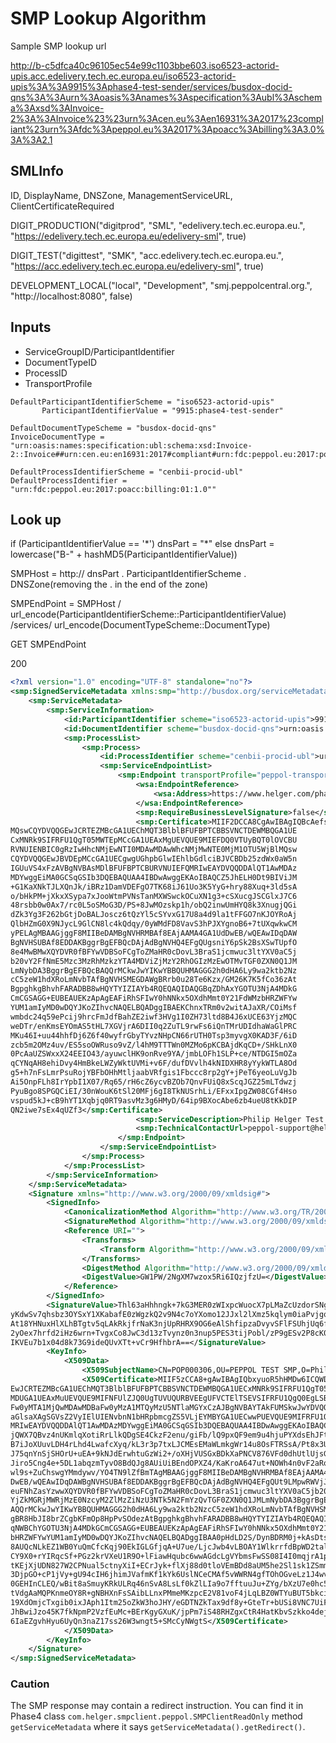 # SMP Lookup Algorithm
Sample SMP lookup url

http://b-c5dfca40c96105ec54e99c1103bbe603.iso6523-actorid-upis.acc.edelivery.tech.ec.europa.eu/iso6523-actorid-upis%3A%3A9915%3Aphase4-test-sender/services/busdox-docid-qns%3A%3Aurn%3Aoasis%3Anames%3Aspecification%3Aubl%3Aschema%3Axsd%3AInvoice-2%3A%3AInvoice%23%23urn%3Acen.eu%3Aen16931%3A2017%23compliant%23urn%3Afdc%3Apeppol.eu%3A2017%3Apoacc%3Abilling%3A3.0%3A%3A2.1


## SMLInfo
ID, DisplayName, DNSZone, ManagementServiceURL, ClientCertificateRequired

DIGIT_PRODUCTION("digitprod", "SML", "edelivery.tech.ec.europa.eu.", "https://edelivery.tech.ec.europa.eu/edelivery-sml", true)

DIGIT_TEST("digittest", "SMK", "acc.edelivery.tech.ec.europa.eu.", "https://acc.edelivery.tech.ec.europa.eu/edelivery-sml", true)

DEVELOPMENT_LOCAL("local", "Development", "smj.peppolcentral.org.", "http://localhost:8080", false)


## Inputs
- ServiceGroupID/ParticipantIdentifier
- DocumentTypeID
- ProcessID
- TransportProfile

```
DefaultParticipantIdentifierScheme = "iso6523-actorid-upis"
       ParticipantIdentifierValue = "9915:phase4-test-sender"

DefaultDocumentTypeScheme = "busdox-docid-qns"
InvoiceDocumentType = "urn:oasis:names:specification:ubl:schema:xsd:Invoice-2::Invoice##urn:cen.eu:en16931:2017#compliant#urn:fdc:peppol.eu:2017:poacc:billing:3.0::2.1"

DefaultProcessIdentifierScheme = "cenbii-procid-ubl"
DefaultProcessIdentifier = "urn:fdc:peppol.eu:2017:poacc:billing:01:1.0""
```

## Look up
if (ParticipantIdentifierValue == '\*') dnsPart = "\*" else dnsPart = lowercase("B-" + hashMD5(ParticipantIdentifierValue))

SMPHost = http:// dnsPart . ParticipantIdentifierScheme . DNSZone(removing the . in the end of the zone)

SMPEndPoint = SMPHost / url_encode(ParticipantIdentifierScheme::ParticipantIdentifierValue) /services/ url_encode(DocumentTypeScheme::DocumentType)

GET SMPEndPoint

200

``` xml
<?xml version="1.0" encoding="UTF-8" standalone="no"?>
<smp:SignedServiceMetadata xmlns:smp="http://busdox.org/serviceMetadata/publishing/1.0/" xmlns:ds="http://www.w3.org/2000/09/xmldsig#" xmlns:id="http://busdox.org/transport/identifiers/1.0/" xmlns:wsa="http://www.w3.org/2005/08/addressing">
    <smp:ServiceMetadata>
        <smp:ServiceInformation>
            <id:ParticipantIdentifier scheme="iso6523-actorid-upis">9915:phase4-test-sender</id:ParticipantIdentifier>
            <id:DocumentIdentifier scheme="busdox-docid-qns">urn:oasis:names:specification:ubl:schema:xsd:Invoice-2::Invoice##urn:cen.eu:en16931:2017#compliant#urn:fdc:peppol.eu:2017:poacc:billing:3.0::2.1</id:DocumentIdentifier>
            <smp:ProcessList>
                <smp:Process>
                    <id:ProcessIdentifier scheme="cenbii-procid-ubl">urn:fdc:peppol.eu:2017:poacc:billing:01:1.0</id:ProcessIdentifier>
                    <smp:ServiceEndpointList>
                        <smp:Endpoint transportProfile="peppol-transport-as4-v2_0">
                            <wsa:EndpointReference>
                                <wsa:Address>https://www.helger.com/phase4/as4</wsa:Address>
                            </wsa:EndpointReference>
                            <smp:RequireBusinessLevelSignature>false</smp:RequireBusinessLevelSignature>
                            <smp:Certificate>MIIF2DCCA8CgAwIBAgIQBcAefsdQIk7jCCLVCAicizANBgkqhkiG9w0BAQsFADBr
MQswCQYDVQQGEwJCRTEZMBcGA1UEChMQT3BlblBFUFBPTCBBSVNCTDEWMBQGA1UE
CxMNRk9SIFRFU1QgT05MWTEpMCcGA1UEAxMgUEVQUE9MIEFDQ0VTUyBQT0lOVCBU
RVNUIENBIC0gRzIwHhcNMjEwNTI0MDAwMDAwWhcNMjMwNTE0MjM1OTU5WjBlMQsw
CQYDVQQGEwJBVDEpMCcGA1UECgwgUGhpbGlwIEhlbGdlciBJVCBDb25zdWx0aW5n
IGUuVS4xFzAVBgNVBAsMDlBFUFBPTCBURVNUIEFQMRIwEAYDVQQDDAlQT1AwMDAz
MDYwggEiMA0GCSqGSIb3DQEBAQUAA4IBDwAwggEKAoIBAQCZ5JhELH0Dt9BIViJM
+G1KaXNkTJLXQnJk/iBRz1DamVDEFgO7TK68iJ61Uo3K5YyG+hry88Xuq+3ld5sA
o/bHkPM+jXkxXSypa7xJooWtmPVNsTanMXWSwckOCuXN1g3+cSXucgJSCGlxJ7C6
48rsbb0w0Ax7/rc0L5oSMoG3D/PS+8JwMOzskp1h/obQ2inwUmHYQ8k3XnugjQGi
dZk3Yg3F262bGtjDoBALJoscz6tQzYl5cSYvxG17U8a4d9la1tFFGO7nKJOYRoAj
QlbHZmG0X9NJycL9GlCN8lc4kQdqy/0yWMdFD8VavS3hPJXYgnoB6+7tUXqwkwCM
yPELAgMBAAGjggF8MIIBeDAMBgNVHRMBAf8EAjAAMA4GA1UdDwEB/wQEAwIDqDAW
BgNVHSUBAf8EDDAKBggrBgEFBQcDAjAdBgNVHQ4EFgQUgsniY6pSk2BsXSwTUpfO
8e4MwBMwXQYDVR0fBFYwVDBSoFCgToZMaHR0cDovL3BraS1jcmwuc3ltYXV0aC5j
b20vY2FfNmE5Mzc3MzRhMzkzYTA4MDViZjMzY2RhOGIzMzEwOTMvTGF0ZXN0Q1JM
LmNybDA3BggrBgEFBQcBAQQrMCkwJwYIKwYBBQUHMAGGG2h0dHA6Ly9wa2ktb2Nz
cC5zeW1hdXRoLmNvbTAfBgNVHSMEGDAWgBRrb0u28Te6Kzx/GM26K7K5fCo36zAt
BgpghkgBhvhFARADBB8wHQYTYIZIAYb4RQEQAQIDAQGBqZDhAxYGOTU3NjA4MDkG
CmCGSAGG+EUBEAUEKzApAgEAFiRhSFIwY0hNNkx5OXdhMmt0Y21FdWMzbHRZWFYw
YUM1amIyMD0wDQYJKoZIhvcNAQELBQADggIBAEKChnxTRm0v2witAJaXR/COiMsf
wmbdc24q59ePcij9hrcFmJdfBahZE2iwf3HVg1I0ZH73ltd8B4J6xUCE63YjzMQC
weDTr/enKmsEYOmAS5tHL7XGVjrA6DII0q2ZuTL9rwFs6iQnTMrUDIdhaWaGlPRC
MKu46I+uu44hhfDj6Z6f40wyfrGbyTYvzNHpCN66rUTH0Tsp3myvgX0KAD3F/6iD
zcb5m2OMz4uv/ES5soOWRuso9vZ/l4hM9TTTWn0MZMo6pKCBAjdKqCD+/SHkLnX0
0PcAaUZSWxxX24EEIO43/ayuwclHK9onRve9YA/jmbLOFh1SLP+ce/NTDGI5mOZa
qCYNqAH8ehiDvy4HmBkeLWZyWktUVMi+v6F/dufDVvlh4kNIDXHR8yYykWTLA8Od
g5+h7nFsLmrPsuRojYBFbOHhMtljaabVRfgis1Fbccc8rp2gY+jPeT6yeoLuVgJb
Ai5OnpFLh8IrYpbI1X07/Rq65/rH6cZ6ycvBZOb7QnvFUiQ8xScqJGZ25mLTdwzj
PyuBgo8SPGQCiEI/30nWouK6tSl20MFj6gI8TkNUSrhLi/EFxxIpgZW08CGf4Hso
vspud5kJ+cB9hYT1Xqbjq0RT9asvMz3g6HMyD/64ip9BXocAbe6zb4ueU8tKkDIP
QN2iwe7sEx4qUZf3</smp:Certificate>
                            <smp:ServiceDescription>Philip Helger Test endpoint</smp:ServiceDescription>
                            <smp:TechnicalContactUrl>peppol-support@helger.com</smp:TechnicalContactUrl>
                        </smp:Endpoint>
                    </smp:ServiceEndpointList>
                </smp:Process>
            </smp:ProcessList>
        </smp:ServiceInformation>
    </smp:ServiceMetadata>
    <Signature xmlns="http://www.w3.org/2000/09/xmldsig#">
        <SignedInfo>
            <CanonicalizationMethod Algorithm="http://www.w3.org/TR/2001/REC-xml-c14n-20010315"/>
            <SignatureMethod Algorithm="http://www.w3.org/2000/09/xmldsig#rsa-sha1"/>
            <Reference URI="">
                <Transforms>
                    <Transform Algorithm="http://www.w3.org/2000/09/xmldsig#enveloped-signature"/>
                </Transforms>
                <DigestMethod Algorithm="http://www.w3.org/2000/09/xmldsig#sha1"/>
                <DigestValue>GW1PW/2NgXM7wzox5Ri6IQzjfzU=</DigestValue>
            </Reference>
        </SignedInfo>
        <SignatureValue>Thl63aHhhngk+7kG3MER0zWIxpcWuocX7pLMaZcUzdorSNg565qWlhOsbc/lvfdQBkem8gMduqtp&#13;
yKdwSv7qhsbz3OYSxY1XKabafE0zWgzkQ2v9N4c7oYXomo12JJxl2lXmz5kqlym0iaPvjgqZKueb&#13;
At18YHNuxHlXLhBTgtv5qLAkRkjfrNaK3njUpRHRX9OG6eAlShfipzaDvyvSFlFSUhjUq6fPwCEL&#13;
2yOex7hrfd2iHz6wrn+TvgxCo8JwC3d13zTvynz0n3nup5PES3tijPobl/zP9gESv2P8cK0TVswr&#13;
IKVEu7b1x04d8k73G9ideQUvXTt+vCr9HfhbrA==</SignatureValue>
        <KeyInfo>
            <X509Data>
                <X509SubjectName>CN=POP000306,OU=PEPPOL TEST SMP,O=Philip Helger IT Consulting e.U.,C=AT</X509SubjectName>
                <X509Certificate>MIIF5zCCA8+gAwIBAgIQbxyuoR5hHMDw6ICQWDVwsjANBgkqhkiG9w0BAQsFADB5MQswCQYDVQQG&#13;
EwJCRTEZMBcGA1UEChMQT3BlblBFUFBPTCBBSVNCTDEWMBQGA1UECxMNRk9SIFRFU1QgT05MWTE3&#13;
MDUGA1UEAxMuUEVQUE9MIFNFUlZJQ0UgTUVUQURBVEEgUFVCTElTSEVSIFRFU1QgQ0EgLSBHMjAe&#13;
Fw0yMTA1MjQwMDAwMDBaFw0yMzA1MTQyMzU5NTlaMGYxCzAJBgNVBAYTAkFUMSkwJwYDVQQKDCBQ&#13;
aGlsaXAgSGVsZ2VyIElUIENvbnN1bHRpbmcgZS5VLjEYMBYGA1UECwwPUEVQUE9MIFRFU1QgU01Q&#13;
MRIwEAYDVQQDDAlQT1AwMDAzMDYwggEiMA0GCSqGSIb3DQEBAQUAA4IBDwAwggEKAoIBAQCww64p&#13;
jQWX7QBvz4nUKmlqXotiRrLlkQDgSE4CkzF2enu/giFb/lQ9pxQF9em9u4hjuPYXdsEhJFtuEcle&#13;
B7iJoXUuvLDH4rLhd4LwafcXyq/kL3r3p7txLJCMEsEMaWLmkgWr14u8OsFTRSsA/Pt8x3UXriBE&#13;
J75qnYnSjSHOrU+uEA+9kNJdErwhtuGzWi2+/oXHjVUSGxBDkXaPNCV876VFd0dhUtlUjsGgVeZT&#13;
Jiro5Cng4e+5DL1abqzmTyvO8BdQJg8AUiUiBEndOPXZ4/KaKroA647ut+NOWh4n0vF2aRoHcWPF&#13;
wl9s+ZuChswgYMmdywv/YO4TN9lZfBmTAgMBAAGjggF8MIIBeDAMBgNVHRMBAf8EAjAAMA4GA1Ud&#13;
DwEB/wQEAwIDqDAWBgNVHSUBAf8EDDAKBggrBgEFBQcDAjAdBgNVHQ4EFgQUt9LMpwRWVjJIYg7g&#13;
euFNhZasYzwwXQYDVR0fBFYwVDBSoFCgToZMaHR0cDovL3BraS1jcmwuc3ltYXV0aC5jb20vY2Ff&#13;
YjZkMGRjMWRjMzE0NzcyM2ZlMzZiNzU3NTk5N2FmYzQvTGF0ZXN0Q1JMLmNybDA3BggrBgEFBQcB&#13;
AQQrMCkwJwYIKwYBBQUHMAGGG2h0dHA6Ly9wa2ktb2NzcC5zeW1hdXRoLmNvbTAfBgNVHSMEGDAW&#13;
gBR8HbJI8brZCgbKFmOp8HpPvSOdezAtBgpghkgBhvhFARADBB8wHQYTYIZIAYb4RQEQAQIDAQGB&#13;
qNWBChYGOTU3NjA4MDkGCmCGSAGG+EUBEAUEKzApAgEAFiRhSFIwY0hNNkx5OXdhMmt0Y21FdWMz&#13;
bHRZWFYwYUM1amIyMD0wDQYJKoZIhvcNAQELBQADggIBAA0pHdLD2S/DynBDRM0j+kAsDtsyfeje&#13;
8AUQcNLkEZ1WB0YuQmCfcKqj90EkIGLGfjqA+U7ue/LjcJwb4vLBOAY1WlkrrfdBpWD2taliRkNr&#13;
CY9X0+rYIRqcSf+PGz2krVXeU1R9O+lFiawHqubc6wwAGdcLgVYbmsFwSS08I4I0mqjrA1pAmzxA&#13;
tKEjXjUDN827W2CPNual5ctnyXiI+ECrJyk+flXj88d0tloVEmBDd8aUM5he2Sl1sk1ZSmmitMmx&#13;
3DjpGO+cP1jVy+gU94cIH6jhimJVafmKf1kYk6UslNCeCMAf5vWWRN4gfTOhOGveLz1J4wv2LIv7&#13;
0GEHInCLEQ/wBit8aSmuyKRkULRq46nSvA8LsLf0kZlLIa9o7fftuuJu+ZYg/bXzU7e0hc5Vmnir&#13;
tVdgAaMQPKnmeOY8R+gNBHXnFsSAibLLnxPMmeMKzpcE2V81voF4jLqLBZ0WTYuBUT5bkciAu7oh&#13;
19XdOmjcTxgib0ixJAph1Itm25oZkW3hoJHY/eGDTNZkTax9df8y+GteTr+bUSi8VNC7UiF87Zsp&#13;
JhBwiJzo45K7fkNpmP2VzfEuMc+BErKgyGXuK/jpPm7iS48RHZgxCtR4HatKbvSzkko4dejC+/cz&#13;
6IaEZgvhHyu6UyQn3naZ17ss26W3wngt5+SMcCyNWgtS</X509Certificate>
            </X509Data>
        </KeyInfo>
    </Signature>
</smp:SignedServiceMetadata>
```

### Caution
The SMP response may contain a redirect instruction. You can find it in Phase4 class `com.helger.smpclient.peppol.SMPClientReadOnly` method `getServiceMetadata` where it says `getServiceMetadata().getRedirect()`.
